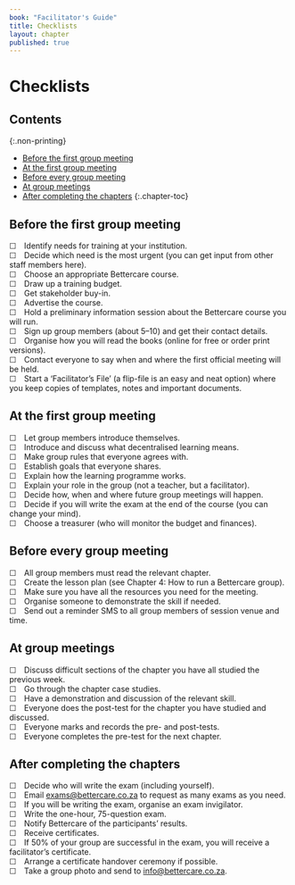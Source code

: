 ```yaml
---
book: "Facilitator's Guide"
title: Checklists
layout: chapter
published: true
---
```


# Checklists

## Contents
{:.non-printing}

*   [Before the first group meeting](#before-the-first-group-meeting)
*   [At the first group meeting](#at-the-first-group-meeting)
*   [Before every group meeting](#before-every-group-meeting)
*   [At group meetings](#at-group-meetings)
*   [After completing the chapters](#after-completing-the-chapters)
{:.chapter-toc}

## Before the first group meeting

☐&emsp;Identify  needs for training at your institution.  
☐&emsp;Decide which need is the most urgent (you can get input from other staff members here).  
☐&emsp;Choose an appropriate Bettercare course.  
☐&emsp;Draw up a training budget.  
☐&emsp;Get stakeholder buy-in.  
☐&emsp;Advertise the course.  
☐&emsp;Hold a preliminary information session about the Bettercare course you will run.  
☐&emsp;Sign up group members (about 5–10) and get their contact details.  
☐&emsp;Organise how you will read the books (online for free or order print versions).  
☐&emsp;Contact everyone to say when and where the first official meeting will be held.  
☐&emsp;Start a ‘Facilitator’s File’ (a flip-file is an easy and neat option) where you keep copies of templates, notes and important documents.  

## At the first group meeting

☐&emsp;Let group members introduce themselves.  
☐&emsp;Introduce and discuss what decentralised learning means.  
☐&emsp;Make group rules that everyone agrees with.  
☐&emsp;Establish goals that everyone shares.  
☐&emsp;Explain how the learning programme works.  
☐&emsp;Explain your role in the group (not a teacher, but a facilitator).  
☐&emsp;Decide how, when and where future group meetings will happen.  
☐&emsp;Decide if you will write the exam at the end of the course (you can change your mind).  
☐&emsp;Choose a treasurer (who will monitor the budget and finances).  

## Before every group meeting

☐&emsp;All group members must read the relevant chapter.  
☐&emsp;Create the lesson plan (see Chapter 4: How to run a Bettercare group).  
☐&emsp;Make sure you have all the resources you need for the meeting.  
☐&emsp;Organise someone to demonstrate the skill if needed.  
☐&emsp;Send out a reminder SMS to all group members of session venue and time.  

## At group meetings

☐&emsp;Discuss difficult sections of the chapter you have all studied the previous week.  
☐&emsp;Go through the chapter case studies.  
☐&emsp;Have a demonstration and discussion of the relevant skill.  
☐&emsp;Everyone does the post-test for the chapter you have studied and discussed.  
☐&emsp;Everyone marks and records the pre- and post-tests.  
☐&emsp;Everyone completes the pre-test for the next chapter.  

## After completing the chapters

☐&emsp;Decide who will write the exam (including yourself).  
☐&emsp;Email exams@bettercare.co.za to request as many exams as you need.  
☐&emsp;If you will be writing the exam, organise an exam invigilator.  
☐&emsp;Write the one-hour, 75-question exam.  
☐&emsp;Notify Bettercare of the participants’ results.  
☐&emsp;Receive certificates.  
☐&emsp;If 50% of your group are successful in the exam, you will receive a facilitator’s certificate.  
☐&emsp;Arrange a certificate handover ceremony if possible.  
☐&emsp;Take a group photo and send to info@bettercare.co.za.  